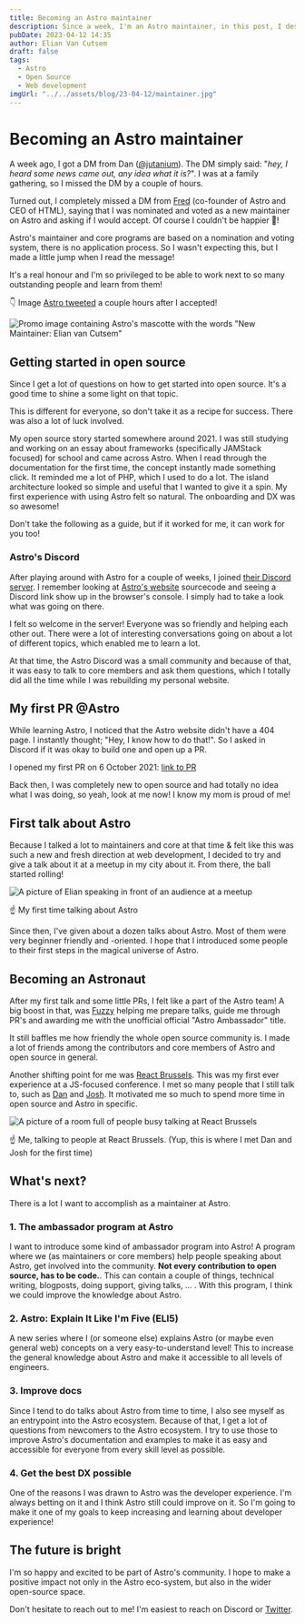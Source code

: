 ```yaml
---
title: Becoming an Astro maintainer
description: Since a week, I'm an Astro maintainer, in this post, I describe the process and my start in open source. I also give some insight in what I'm planning to work on.
pubDate: 2023-04-12 14:35
author: Elian Van Cutsem
draft: false
tags:
  - Astro
  - Open Source
  - Web development
imgUrl: "../../assets/blog/23-04-12/maintainer.jpg"
---
```


# Becoming an Astro maintainer

A week ago, I got a DM from Dan ([@jutanium](https://github.com/jutanium)). The DM simply said: "_hey, I heard some news came out, any idea what it is?_". I was at a family gathering, so I missed the DM by a couple of hours.

Turned out, I completely missed a DM from [Fred](https://twitter.com/fredkschott) (co-founder of Astro and CEO of HTML), saying that I was nominated and voted as a new maintainer on Astro and asking if I would accept. Of course I couldn't be happier 🥳!

Astro's maintainer and core programs are based on a nomination and voting system, there is no application process. So I wasn't expecting this, but I made a little jump when I read the message!

It's a real honour and I'm so privileged to be able to work next to so many outstanding people and learn from them!

👇 Image [Astro tweeted](https://twitter.com/astrodotbuild/status/1642981721019940866) a couple hours after I accepted!

![Promo image containing Astro's mascotte with the words "New Maintainer: Elian van Cutsem"](https://i.imgur.com/bb7O3Nq.jpg)

## Getting started in open source

Since I get a lot of questions on how to get started into open source. It's a good time to shine a some light on that topic.

This is different for everyone, so don't take it as a recipe for success. There was also a lot of luck involved.

My open source story started somewhere around 2021. I was still studying and working on an essay about frameworks (specifically JAMStack focused) for school and came across Astro. When I read through the documentation for the first time, the concept instantly made something click. It reminded me a lot of PHP, which I used to do a lot. The island architecture looked so simple and useful that I wanted to give it a spin. My first experience with using Astro felt so natural. The onboarding and DX was so awesome!

Don't take the following as a guide, but if it worked for me, it can work for you too!

### Astro's Discord

After playing around with Astro for a couple of weeks, I joined [their Discord server](https://astro.build/chat). I remember looking at [Astro's website](https://astro.build) sourcecode and seeing a Discord link show up in the browser's console. I simply had to take a look what was going on there.

I felt so welcome in the server! Everyone was so friendly and helping each other out. There were a lot of interesting conversations going on about a lot of different topics, which enabled me to learn a lot.

At that time, the Astro Discord was a small community and because of that, it was easy to talk to core members and ask them questions, which I totally did all the time while I was rebuilding my personal website.

## My first PR @Astro

While learning Astro, I noticed that the Astro website didn't have a 404 page. I instantly thought; "Hey, I know how to do that!". So I asked in Discord if it was okay to build one and open up a PR.

I opened my first PR on 6 October 2021: [link to PR](https://github.com/withastro/astro/pull/1501)

Back then, I was completely new to open source and had totally no idea what I was doing, so yeah, look at me now! I know my mom is proud of me!

## First talk about Astro

Because I talked a lot to maintainers and core at that time & felt like this was such a new and fresh direction at web development, I decided to try and give a talk about it at a meetup in my city about it. From there, the ball started rolling!

![A picture of Elian speaking in front of an audience at a meetup](https://i.imgur.com/KFZx2CD.jpg)

☝️ My first time talking about Astro

Since then, I've given about a dozen talks about Astro. Most of them were very beginner friendly and -oriented. I hope that I introduced some people to their first steps in the magical universe of Astro.

## Becoming an Astronaut

After my first talk and some little PRs, I felt like a part of the Astro team! A big boost in that, was [Fuzzy](https://twitter.com/afuzzybear2) helping me prepare talks, guide me through PR's and awarding me with the unofficial official "Astro Ambassador" title.

It still baffles me how friendly the whole open source community is. I made a lot of friends among the contributors and core members of Astro and open source in general.

Another shifting point for me was [React Brussels](https://www.react.brussels/). This was my first ever experience at a JS-focused conference. I met so many people that I still talk to, such as [Dan](https://twitter.com/jutanium) and [Josh](https://twitter.com/JoshuaKGoldberg). It motivated me so much to spend more time in open source and Astro in specific.

![A picture of a room full of people busy talking at React Brussels](https://i.imgur.com/22LHxKV.jpg)

☝️ Me, talking to people at React Brussels. (Yup, this is where I met Dan and Josh for the first time)

## What's next?

There is a lot I want to accomplish as a maintainer at Astro.

### 1. The ambassador program at Astro

I want to introduce some kind of ambassador program into Astro! A program where we (as maintainers or core members) help people speaking about Astro, get involved into the community. **Not every contribution to open source, has to be code.**. This can contain a couple of things, technical writing, blogposts, doing support, giving talks, ... . With this program, I think we could improve the knowledge about Astro.

### 2. Astro: Explain It Like I'm Five (ELI5)

A new series where I (or someone else) explains Astro (or maybe even general web) concepts on a very easy-to-understand level! This to increase the general knowledge about Astro and make it accessible to all levels of engineers.

### 3. Improve docs

Since I tend to do talks about Astro from time to time, I also see myself as an entrypoint into the Astro ecosystem. Because of that, I get a lot of questions from newcomers to the Astro ecosystem. I try to use those to improve Astro's documentation and examples to make it as easy and accessible for everyone from every skill level as possible.

### 4. Get the best DX possible

One of the reasons I was drawn to Astro was the developer experience. I'm always betting on it and I think Astro still could improve on it. So I'm going to make it one of my goals to keep increasing and learning about developer experience!

## The future is bright

I'm so happy and excited to be part of Astro's community. I hope to make a positive impact not only in the Astro eco-system, but also in the wider open-source space.

Don't hesitate to reach out to me! I'm easiest to reach on Discord or [Twitter](https://twitter.com/eliancodes).
